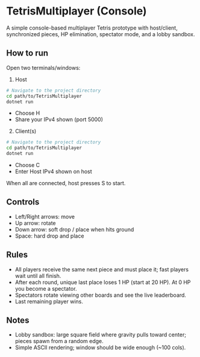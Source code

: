 # TetrisMultiplayer (Console)

A simple console-based multiplayer Tetris prototype with host/client, synchronized pieces, HP elimination, spectator mode, and a lobby sandbox.

## How to run

Open two terminals/windows:

1) Host

```bash
# Navigate to the project directory
cd path/to/TetrisMultiplayer
dotnet run
```
- Choose H
- Share your IPv4 shown (port 5000)

2) Client(s)

```bash
# Navigate to the project directory  
cd path/to/TetrisMultiplayer
dotnet run
```
- Choose C
- Enter Host IPv4 shown on host

When all are connected, host presses S to start.

## Controls
- Left/Right arrows: move
- Up arrow: rotate
- Down arrow: soft drop / place when hits ground
- Space: hard drop and place

## Rules
- All players receive the same next piece and must place it; fast players wait until all finish.
- After each round, unique last place loses 1 HP (start at 20 HP). At 0 HP you become a spectator.
- Spectators rotate viewing other boards and see the live leaderboard.
- Last remaining player wins.

## Notes
- Lobby sandbox: large square field where gravity pulls toward center; pieces spawn from a random edge.
- Simple ASCII rendering; window should be wide enough (~100 cols).

